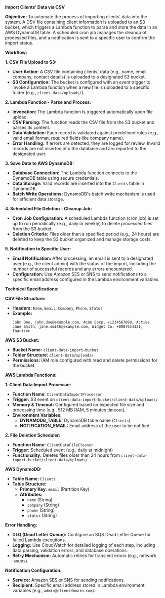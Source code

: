 
**Import Clients' Data via CSV**

**Objective:**
To automate the process of importing clients' data into the system. A CSV file containing client information is uploaded to an S3 bucket, which triggers a Lambda function to parse and store the data in an AWS DynamoDB table. A scheduled cron job manages the cleanup of processed files, and a notification is sent to a specific user to confirm the import status.

**Workflow:**

**1. CSV File Upload to S3:**
- **User Action:** A CSV file containing clients' data (e.g., name, email, company, contact details) is uploaded to a designated S3 bucket.
- **S3 Configuration:** The bucket is configured with an event trigger to invoke a Lambda function when a new file is uploaded to a specific folder (e.g., `client-data/uploads/`).

**2. Lambda Function - Parse and Process:**
- **Invocation:** The Lambda function is triggered automatically upon file upload.
- **CSV Parsing:** The function reads the CSV file from the S3 bucket and parses its content.
- **Data Validation:** Each record is validated against predefined rules (e.g., valid email format, required fields like company name).
- **Error Handling:** If errors are detected, they are logged for review. Invalid records are not inserted into the database and are reported to the designated user.

**3. Save Data to AWS DynamoDB:**
- **Database Connection:** The Lambda function connects to the DynamoDB table using secure credentials.
- **Data Storage:** Valid records are inserted into the `Clients` table in DynamoDB.
- **Batch Write Operations:** DynamoDB's batch write mechanism is used for efficient data storage.

**4. Scheduled File Deletion - Cleanup Job:**
- **Cron Job Configuration:** A scheduled Lambda function (cron job) is set up to run periodically (e.g., daily or weekly) to delete processed files from the S3 bucket.
- **Deletion Criteria:** Files older than a specified period (e.g., 24 hours) are deleted to keep the S3 bucket organized and manage storage costs.

**5. Notification to Specific User:**
- **Email Notification:** After processing, an email is sent to a designated user (e.g., the client admin) with the status of the import, including the number of successful records and any errors encountered.
- **Configuration:** Use Amazon SES or SNS to send notifications to a specific email address configured in the Lambda environment variables.

**Technical Specifications:**

**CSV File Structure:**
- **Headers:** `Name`, `Email`, `Company`, `Phone`, `Status`
- **Example:**
  ```
  John Doe, john.doe@example.com, Acme Corp, +1234567890, Active
  Jane Smith, jane.smith@example.com, Widget Co, +0987654321, Inactive
  ```

**AWS S3 Bucket:**
- **Bucket Name:** `client-data-import-bucket`
- **Folder Structure:** `client-data/uploads/`
- **Permissions:** IAM role configured with read and delete permissions for the bucket.

**AWS Lambda Functions:**

**1. Client Data Import Processor:**
- **Function Name:** `ClientDataImportProcessor`
- **Trigger:** S3 event on `client-data-import-bucket/client-data/uploads/`
- **Memory & Timeout:** Configured based on expected file size and processing time (e.g., 512 MB RAM, 5 minutes timeout).
- **Environment Variables:**
  - **DYNAMODB_TABLE:** DynamoDB table name (`Clients`)
  - **NOTIFICATION_EMAIL:** Email address of the user to be notified

**2. File Deletion Scheduler:**
- **Function Name:** `ClientDataFileCleaner`
- **Trigger:** Scheduled event (e.g., daily at midnight)
- **Functionality:** Deletes files older than 24 hours from `client-data-import-bucket/client-data/uploads/`

**AWS DynamoDB:**
- **Table Name:** `Clients`
- **Table Structure:**
  - **Primary Key:** `email` (Partition Key)
  - **Attributes:**
    - `name` (String)
    - `company` (String)
    - `phone` (String)
    - `status` (String)

**Error Handling:**
- **DLQ (Dead Letter Queue):** Configure an SQS Dead Letter Queue for failed Lambda executions.
- **Logging:** Use CloudWatch for detailed logging of each step, including data parsing, validation errors, and database operations.
- **Retry Mechanism:** Automatic retries for transient errors (e.g., network issues).

**Notification Configuration:**
- **Service:** Amazon SES or SNS for sending notifications.
- **Recipient:** Specific email address stored in Lambda environment variables (e.g., `admin@clientdomain.com`). 
